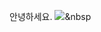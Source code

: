 안녕하세요.
<img src="https://img.shields.io/badge/Python-3766AB?style=flat-square&logo=Python&logoColor=white"/></a>&nbsp 
